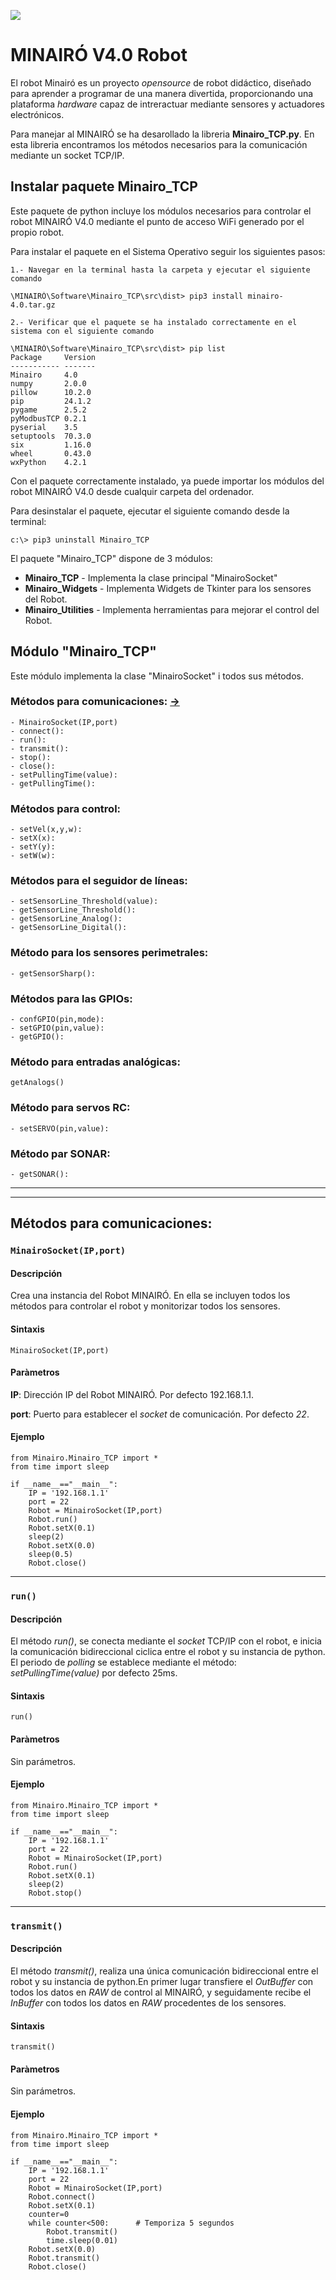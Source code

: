 ![](IMG/Minairó_Front_transp.png)
# MINAIRÓ V4.0 Robot
El robot Minairó es un proyecto *opensource* de robot didáctico, diseñado para aprender a programar de una manera divertida, proporcionando una plataforma *hardware* capaz de intreractuar mediante sensores y actuadores electrónicos.

Para manejar al MINAIRÓ se ha desarollado la libreria **Minairo_TCP.py**. En esta libreria encontramos los métodos necesarios para la comunicación mediante un socket TCP/IP.


## Instalar paquete Minairo_TCP
Este paquete de python incluye los módulos necesarios para controlar el robot MINAIRÓ V4.0 mediante el punto de acceso WiFi generado por el propio robot.

Para instalar el paquete en el Sistema Operativo seguir los siguientes pasos:

``
1.- Navegar en la terminal hasta la carpeta y ejecutar el siguiente comando
``
```
\MINAIRÓ\Software\Minairo_TCP\src\dist> pip3 install minairo-4.0.tar.gz
```
``
2.- Verificar que el paquete se ha instalado correctamente en el sistema con el siguiente comando
``
```
\MINAIRÓ\Software\Minairo_TCP\src\dist> pip list
Package     Version
----------- -------
Minairo     4.0
numpy       2.0.0
pillow      10.2.0
pip         24.1.2
pygame      2.5.2
pyModbusTCP 0.2.1
pyserial    3.5
setuptools  70.3.0
six         1.16.0
wheel       0.43.0
wxPython    4.2.1
```

Con el paquete correctamente instalado, ya puede importar los módulos del robot MINAIRÓ V4.0 desde cualquir carpeta del ordenador.

Para desinstalar el paquete, ejecutar el siguiente comando desde la terminal:
```
c:\> pip3 uninstall Minairo_TCP
```
El paquete "Minairo_TCP" dispone de 3 módulos:
 - **Minairo_TCP**          - Implementa la clase principal "MinairoSocket"
 - **Minairo_Widgets**      - Implementa Widgets de Tkinter para los sensores del Robot.
 - **Minairo_Utilities**    - Implementa herramientas para mejorar el control del Robot.


## Módulo "Minairo_TCP"
Este módulo implementa la clase "MinairoSocket" i todos sus métodos.

### Métodos para comunicaciones: [->](#item1)
```
- MinairoSocket(IP,port)
- connect():
- run():
- transmit():
- stop():
- close():
- setPullingTime(value):
- getPullingTime():
```
### Métodos para control:
```
- setVel(x,y,w):
- setX(x):
- setY(y):
- setW(w):
```
### Métodos para el seguidor de líneas:
```
- setSensorLine_Threshold(value):
- getSensorLine_Threshold():
- getSensorLine_Analog():
- getSensorLine_Digital():
```
### Método para los sensores perimetrales:
```
- getSensorSharp():
```
### Métodos para las GPIOs:
```
- confGPIO(pin,mode):
- setGPIO(pin,value):
- getGPIO():
```
### Método para entradas analógicas:
```
getAnalogs()
```
### Método para servos RC:
```
- setSERVO(pin,value):
```
### Método par SONAR:
```
- getSONAR():
```
---
---
<a name="item1"></a>
## Métodos para comunicaciones:
### `MinairoSocket(IP,port)`
#### Descripción
Crea una instancia del Robot MINAIRÓ. En ella se incluyen todos los métodos para controlar el robot y monitorizar todos los sensores.

#### Sintaxis

```
MinairoSocket(IP,port)
```

#### Paràmetros
**IP**: Dirección IP del Robot MINAIRÓ. Por defecto 192.168.1.1.

**port**: Puerto para establecer el *socket* de comunicación. Por defecto *22*.

#### Ejemplo

```
from Minairo.Minairo_TCP import *
from time import sleep

if __name__=="__main__":
    IP = '192.168.1.1'
    port = 22
    Robot = MinairoSocket(IP,port)
    Robot.run()
    Robot.setX(0.1)
    sleep(2)
    Robot.setX(0.0)
    sleep(0.5)
    Robot.close()
```
---
### `run()`
#### Descripción
El método *run()*, se conecta mediante el *socket* TCP/IP con el robot, e inicia la comunicación bidireccional ciclica entre el robot y su instancia de python.
El periodo de *polling* se establece mediante el método: *setPullingTime(value)* por defecto 25ms.

#### Sintaxis

```
run()
```

#### Paràmetros
Sin parámetros.

#### Ejemplo

```
from Minairo.Minairo_TCP import *
from time import sleep

if __name__=="__main__":
    IP = '192.168.1.1'
    port = 22
    Robot = MinairoSocket(IP,port)
    Robot.run()
    Robot.setX(0.1)
    sleep(2)
    Robot.stop()
```
---
### `transmit()`
#### Descripción
El método *transmit()*, realiza una única comunicación bidireccional entre el robot y su instancia de python.En primer lugar transfiere el *OutBuffer* con todos los datos en *RAW* de control al MINAIRÓ, y seguidamente recibe el *InBuffer* con todos los datos en *RAW* procedentes de los sensores.

#### Sintaxis

```
transmit()
```

#### Paràmetros
Sin parámetros.

#### Ejemplo

```
from Minairo.Minairo_TCP import *
from time import sleep

if __name__=="__main__":
    IP = '192.168.1.1'
    port = 22
    Robot = MinairoSocket(IP,port)
    Robot.connect()
    Robot.setX(0.1)
    counter=0
    while counter<500:      # Temporiza 5 segundos
        Robot.transmit()
        time.sleep(0.01)
    Robot.setX(0.0)
    Robot.transmit()
    Robot.close()
```

